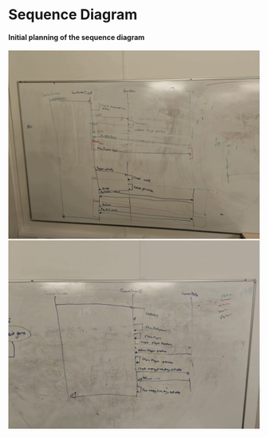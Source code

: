 # Sequence Diagram
#### Initial planning of the sequence diagram

![sequence diagram left](sequenceleft.jpg)
![sequence diagram right](sequenceright.jpg)
